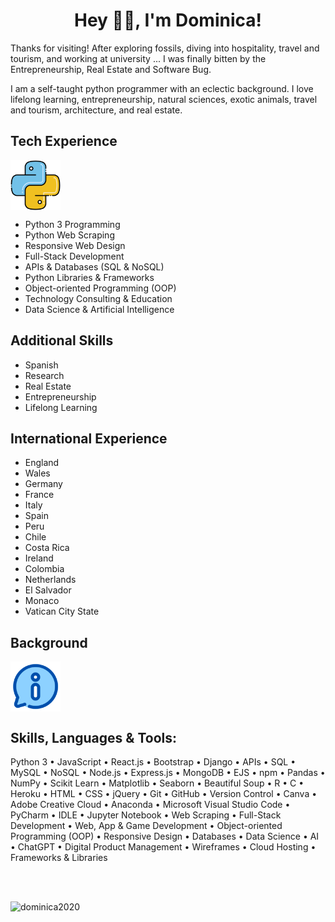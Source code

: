 <h1 align="center">Hey 👋🏽, I'm Dominica!</h1>
<p>Thanks for visiting! After exploring fossils, diving into hospitality, travel and tourism, and working at university ... I was finally bitten by the Entrepreneurship, Real Estate and Software Bug.</p>
<p>I am a self-taught python programmer with an eclectic background. I love lifelong learning, entrepreneurship, natural sciences, exotic animals, travel and tourism, architecture, and real estate.</p>

## Tech Experience
<p align="left">
<a href="https://www.python.org/" target="blank"><img align="center" src="python.png" alt="tech-foucs" height="80" width="80" /></a>
</p>

- Python 3 Programming 
- Python Web Scraping
- Responsive Web Design
- Full-Stack Development 
- APIs & Databases (SQL & NoSQL)
- Python Libraries & Frameworks
- Object-oriented Programming (OOP)
- Technology Consulting & Education
- Data Science & Artificial Intelligence

## Additional Skills
- Spanish
- Research
- Real Estate
- Entrepreneurship
- Lifelong Learning

## International Experience
- England
- Wales
- Germany
- France
- Italy
- Spain
- Peru
- Chile
- Costa Rica
- Ireland
- Colombia
- Netherlands
- El Salvador
- Monaco
- Vatican City State

## Background
<p align="left">
<a href="https://github.com/Dominica2020/ComeToLifeApps.io" target="blank"><img align="center" src="information2.png" alt="about-me" height="80" width="80" /></a>
</p>

## Skills, Languages & Tools:
<p>Python 3 • JavaScript • React.js • Bootstrap • Django • APIs • SQL • MySQL • NoSQL • Node.js • Express.js • MongoDB • EJS • npm • Pandas • NumPy • Scikit Learn • Matplotlib • Seaborn • Beautiful Soup • R • C • Heroku • HTML • CSS • jQuery • Git • GitHub • Version Control • Canva • Adobe Creative Cloud • Anaconda • Microsoft Visual Studio Code • PyCharm • IDLE • Jupyter Notebook • Web Scraping • Full-Stack Development • Web, App & Game Development • Object-oriented Programming (OOP) • Responsive Design • Databases • Data Science • AI • ChatGPT • Digital Product Management • Wireframes • Cloud Hosting • Frameworks & Libraries</p>

<br>
<br>

<p align="left"> <img src="https://komarev.com/ghpvc/?username=dominica2020&label=Profile%20Views&color=brightgreen&style=for-the-badge" alt="dominica2020" /> </p>
